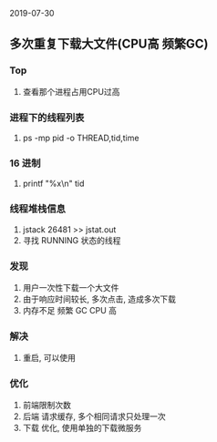 
2019-07-30

## 多次重复下载大文件(CPU高 频繁GC)

### Top
1. 查看那个进程占用CPU过高

### 进程下的线程列表
1. ps -mp pid -o THREAD,tid,time

### 16 进制
1. printf "%x\n" tid

### 线程堆栈信息
1. jstack 26481 >> jstat.out
2. 寻找 RUNNING 状态的线程

### 发现
1. 用户一次性下载一个大文件
2. 由于响应时间较长, 多次点击, 造成多次下载
3. 内存不足 频繁 GC CPU 高

### 解决
1. 重启, 可以使用

### 优化
1. 前端限制次数
2. 后端 请求缓存, 多个相同请求只处理一次
3. 下载 优化, 使用单独的下载微服务